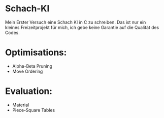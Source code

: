 # Schach-KI
Mein Erster Versuch eine Schach KI in C zu schreiben. Das ist nur ein kleines Freizeitprojekt für mich, ich gebe keine Garantie auf die Qualität des Codes.



# Optimisations:
- Alpha-Beta Pruning
- Move Ordering

# Evaluation:
- Material
- Piece-Square Tables
